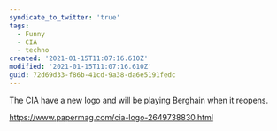 ```yaml
---
syndicate_to_twitter: 'true'
tags:
  - Funny
  - CIA
  - techno
created: '2021-01-15T11:07:16.610Z'
modified: '2021-01-15T11:07:16.610Z'
guid: 72d69d33-f86b-41cd-9a38-da6e5191fedc
---
```

The CIA have a new logo and will be playing Berghain when it reopens.

https://www.papermag.com/cia-logo-2649738830.html
